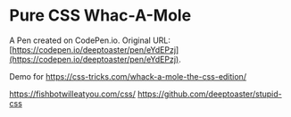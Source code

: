 # Pure CSS Whac-A-Mole

A Pen created on CodePen.io. Original URL: [https://codepen.io/deeptoaster/pen/eYdEPzj](https://codepen.io/deeptoaster/pen/eYdEPzj).

Demo for https://css-tricks.com/whack-a-mole-the-css-edition/

https://fishbotwilleatyou.com/css/
https://github.com/deeptoaster/stupid-css
